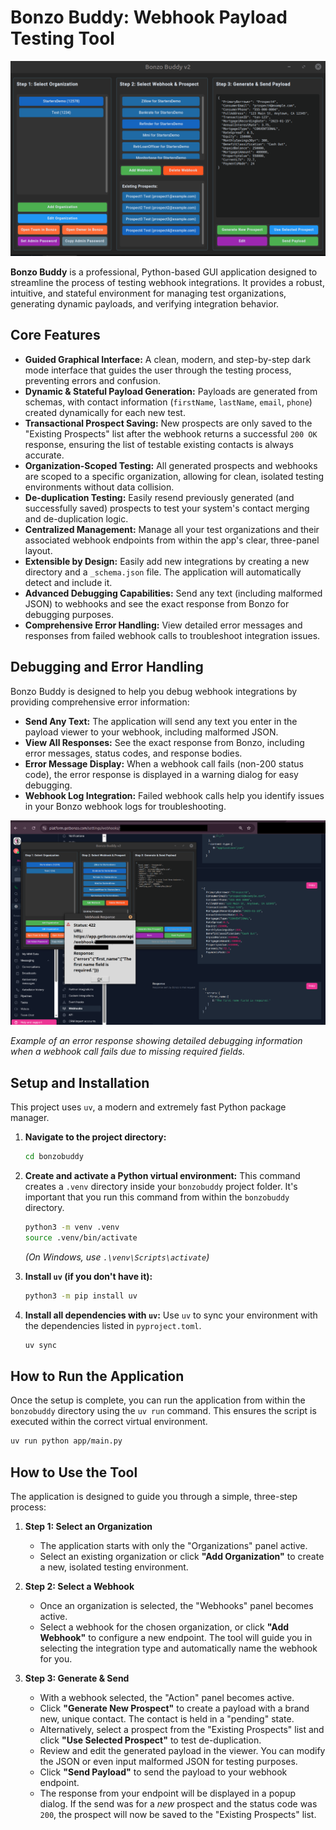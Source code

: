 # Bonzo Buddy: Webhook Payload Testing Tool

![Bonzo Buddy Logo](assets/bonzobuddy.png)

**Bonzo Buddy** is a professional, Python-based GUI application designed to streamline the process of testing webhook integrations. It provides a robust, intuitive, and stateful environment for managing test organizations, generating dynamic payloads, and verifying integration behavior.

## Core Features

-   **Guided Graphical Interface:** A clean, modern, and step-by-step dark mode interface that guides the user through the testing process, preventing errors and confusion.
-   **Dynamic & Stateful Payload Generation:** Payloads are generated from schemas, with contact information (`firstName`, `lastName`, `email`, `phone`) created dynamically for each new test.
-   **Transactional Prospect Saving:** New prospects are only saved to the "Existing Prospects" list after the webhook returns a successful `200 OK` response, ensuring the list of testable existing contacts is always accurate.
-   **Organization-Scoped Testing:** All generated prospects and webhooks are scoped to a specific organization, allowing for clean, isolated testing environments without data collision.
-   **De-duplication Testing:** Easily resend previously generated (and successfully saved) prospects to test your system's contact merging and de-duplication logic.
-   **Centralized Management:** Manage all your test organizations and their associated webhook endpoints from within the app's clear, three-panel layout.
-   **Extensible by Design:** Easily add new integrations by creating a new directory and a `_schema.json` file. The application will automatically detect and include it.
-   **Advanced Debugging Capabilities:** Send any text (including malformed JSON) to webhooks and see the exact response from Bonzo for debugging purposes.
-   **Comprehensive Error Handling:** View detailed error messages and responses from failed webhook calls to troubleshoot integration issues.

## Debugging and Error Handling

Bonzo Buddy is designed to help you debug webhook integrations by providing comprehensive error information:

-   **Send Any Text:** The application will send any text you enter in the payload viewer to your webhook, including malformed JSON.
-   **View All Responses:** See the exact response from Bonzo, including error messages, status codes, and response bodies.
-   **Error Message Display:** When a webhook call fails (non-200 status code), the error response is displayed in a warning dialog for easy debugging.
-   **Webhook Log Integration:** Failed webhook calls help you identify issues in your Bonzo webhook logs for troubleshooting.

![Error Message Example](assets/errormessage.png)

*Example of an error response showing detailed debugging information when a webhook call fails due to missing required fields.*

## Setup and Installation

This project uses `uv`, a modern and extremely fast Python package manager.

1.  **Navigate to the project directory:**
    ```bash
    cd bonzobuddy
    ```

2.  **Create and activate a Python virtual environment:**
    This command creates a `.venv` directory inside your `bonzobuddy` project folder. It's important that you run this command from within the `bonzobuddy` directory.
    ```bash
    python3 -m venv .venv
    source .venv/bin/activate
    ```
    *(On Windows, use `.\venv\Scripts\activate`)*

3.  **Install `uv` (if you don't have it):**
    ```bash
    python3 -m pip install uv
    ```

4.  **Install all dependencies with `uv`:**
    Use `uv` to sync your environment with the dependencies listed in `pyproject.toml`.
    ```bash
    uv sync
    ```

## How to Run the Application

Once the setup is complete, you can run the application from within the `bonzobuddy` directory using the `uv run` command. This ensures the script is executed within the correct virtual environment.

```bash
uv run python app/main.py 
```

## How to Use the Tool

The application is designed to guide you through a simple, three-step process:

1.  **Step 1: Select an Organization**
    *   The application starts with only the "Organizations" panel active.
    *   Select an existing organization or click **"Add Organization"** to create a new, isolated testing environment.

2.  **Step 2: Select a Webhook**
    *   Once an organization is selected, the "Webhooks" panel becomes active.
    *   Select a webhook for the chosen organization, or click **"Add Webhook"** to configure a new endpoint. The tool will guide you in selecting the integration type and automatically name the webhook for you.

3.  **Step 3: Generate & Send**
    *   With a webhook selected, the "Action" panel becomes active.
    *   Click **"Generate New Prospect"** to create a payload with a brand new, unique contact. The contact is held in a "pending" state.
    *   Alternatively, select a prospect from the "Existing Prospects" list and click **"Use Selected Prospect"** to test de-duplication.
    *   Review and edit the generated payload in the viewer. You can modify the JSON or even input malformed JSON for testing purposes.
    *   Click **"Send Payload"** to send the payload to your webhook endpoint.
    *   The response from your endpoint will be displayed in a popup dialog. If the send was for a *new* prospect and the status code was `200`, the prospect will now be saved to the "Existing Prospects" list.

